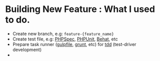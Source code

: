 # Building New Feature : What I used to do.

- Create new branch, e.g: `feature-{feature_name}`
- Create test file, e.g: [PHPSpec](), [PHPUnit](), [Behat](), etc
- Prepare task runner ([gulpfile](http://gulpjs.com), [grunt](), etc) for [tdd]() (test-driver development)
- 